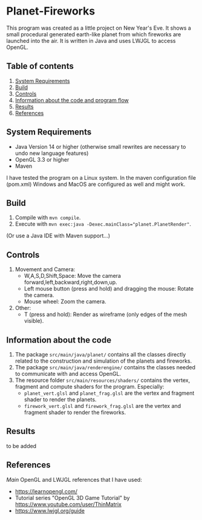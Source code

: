 # Planet-Fireworks

This program was created as a little project on New Year's Eve. It shows a small procedural generated earth-like planet from which fireworks are launched into the air. It is written in Java and uses LWJGL to access OpenGL.

## Table of contents
1. [ System Requirements ](#system)
2. [ Build ](#build)
3. [ Controls ](#controls)
4. [ Information about the code and program flow ](#code)
5. [ Results ](#results)
6. [ References ](#references)

<a name="system"></a>
## System Requirements
- Java Version 14 or higher (otherwise small rewrites are necessary to undo new language features)
- OpenGL 3.3 or higher
- Maven

I have tested the program on a Linux system. In the maven configuration file (pom.xml) Windows and MacOS are configured as well and might work.

<a name="build"></a>
## Build
1. Compile with `mvn compile`.
2. Execute with `mvn exec:java -Dexec.mainClass="planet.PlanetRender"`.

(Or use a Java IDE with Maven support...)

<a name="controls"></a>
## Controls
1. Movement and Camera:
   - W,A,S,D,Shift,Space: Move the camera forward,left,backward,right,down,up.
   - Left mouse button (press and hold) and dragging the mouse: Rotate the camera.
   - Mouse wheel: Zoom the camera.
2. Other:
   - T (press and hold): Render as wireframe (only edges of the mesh visible).

<a name="code"></a>
## Information about the code
1. The package `src/main/java/planet/` contains all the classes directly related to the construction and simulation of the planets and fireworks.
2. The package `src/main/java/renderengine/` contains the classes needed to communicate with and access OpenGL.
3. The resource folder `src/main/resources/shaders/` contains the vertex, fragment and compute shaders for the program. Especially:
   - `planet_vert.glsl` and `planet_frag.glsl` are the vertex and fragment shader to render the planets.
   - `firework_vert.glsl` and `firework_frag.glsl` are the vertex and fragment shader to render the fireworks.

<a name="results"></a>
## Results
to be added

<a name="references"></a>
## References
*Main* OpenGL and LWJGL references that I have used:
- https://learnopengl.com/
- Tutorial series "OpenGL 3D Game Tutorial" by https://www.youtube.com/user/ThinMatrix
- https://www.lwjgl.org/guide
